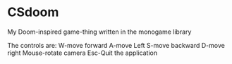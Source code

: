 # CSdoom
My Doom-inspired game-thing written in the monogame library

The controls are:
W-move forward
A-move Left
S-move backward
D-move right
Mouse-rotate camera
Esc-Quit the application

